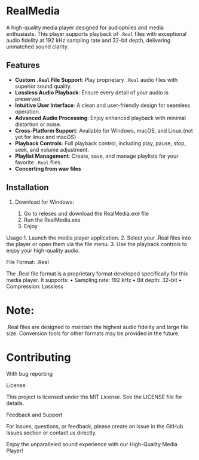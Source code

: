
# RealMedia

A high-quality media player designed for audiophiles and media enthusiasts. This player supports playback of `.Real` files with exceptional audio fidelity at 192 kHz sampling rate and 32-bit depth, delivering unmatched sound clarity.

## Features

- **Custom `.Real` File Support**: Play proprietary `.Real` audio files with superior sound quality.
- **Lossless Audio Playback**: Ensure every detail of your audio is preserved.
- **Intuitive User Interface**: A clean and user-friendly design for seamless operation.
- **Advanced Audio Processing**: Enjoy enhanced playback with minimal distortion or noise.
- **Cross-Platform Support**: Available for Windows, macOS, and Linux.(not yet for linux and macOS)
- **Playback Controls**: Full playback control, including play, pause, stop, seek, and volume adjustment.
- **Playlist Management**: Create, save, and manage playlists for your favorite `.Real` files.
- **Concerting from wav files**

## Installation

1. Download for Windows:
  
    1. Go to releses and download the RealMedia.exe file
    2. Run the RealMedia.exe
	3. Enjoy

Usage
	1.	Launch the media player application.
	2.	Select your .Real files into the player or open them via the file menu.
	3.	Use the playback controls to enjoy your high-quality audio.

File Format: .Real

The .Real file format is a proprietary format developed specifically for this media player. It supports:
	•	Sampling rate: 192 kHz
	•	Bit depth: 32-bit
	•	Compression: Lossless

# Note: 
.Real files are designed to maintain the highest audio fidelity and large file size. Conversion tools for other formats may be provided in the future.

# Contributing

With bug reporting

License

This project is licensed under the MIT License. See the LICENSE file for details.

Feedback and Support

For issues, questions, or feedback, please create an issue in the GitHub Issues section or contact us directly.

Enjoy the unparalleled sound experience with our High-Quality Media Player!

